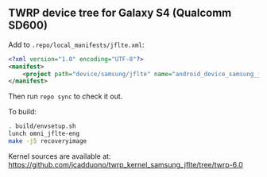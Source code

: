 ## TWRP device tree for Galaxy S4 (Qualcomm SD600)

Add to `.repo/local_manifests/jflte.xml`:

```xml
<?xml version="1.0" encoding="UTF-8"?>
<manifest>
	<project path="device/samsung/jflte" name="android_device_samsung_jflte" remote="TeamWin" revision="android-6.0" />
</manifest>
```

Then run `repo sync` to check it out.

To build:

```sh
. build/envsetup.sh
lunch omni_jflte-eng
make -j5 recoveryimage
```

Kernel sources are available at: https://github.com/jcadduono/twrp_kernel_samsung_jflte/tree/twrp-6.0

